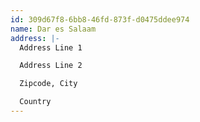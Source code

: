 ```yaml
---
id: 309d67f8-6bb8-46fd-873f-d0475ddee974
name: Dar es Salaam
address: |-
  Address Line 1

  Address Line 2

  Zipcode, City

  Country
---
```

